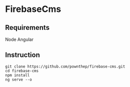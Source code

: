 # FirebaseCms

## Requirements
Node 
Angular

## Instruction
```
git clone https://github.com/pownthep/firebase-cms.git
cd firebase-cms
npm install
ng serve --o
```